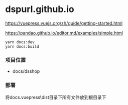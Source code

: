 # dspurl.github.io
https://vuepress.vuejs.org/zh/guide/getting-started.html

https://pandao.github.io/editor.md/examples/simple.html
```
yarn docs:dev
yarn docs:build
```
### 项目位置
- docs/dsshop
### 部署
将docs\.vuepress\dist目录下所有文件放到根目录下